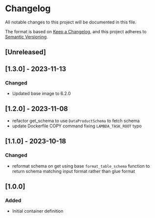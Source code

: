 <!-- markdownlint-disable MD003 -->

# Changelog

All notable changes to this project will be documented in this file.

The format is based on [Keep a Changelog](https://keepachangelog.com/en/1.0.0/),
and this project adheres to [Semantic Versioning](https://semver.org/spec/v2.0.0.html).

## [Unreleased]

## [1.3.0] - 2023-11-13

### Changed

- Updated base image to 6.2.0

## [1.2.0] - 2023-11-08

- refactor get_schema to use `DataProductSchema` to fetch schema
- update Dockerfile COPY command fixing `LAMBDA_TASK_ROOT` typo

## [1.1.0] - 2023-10-18

### Changed

- reformat schema on get using base `format_table_schema` function to return schema
  matching input format rather than glue format

## [1.0.0]

### Added

- Initial container definition
